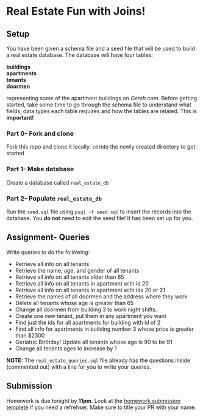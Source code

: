 # Real Estate Fun with Joins!

## Setup

You have been given a schema file and a seed file that will be used to build a real estate database. The database will have four tables:

**buildings**<br>
**apartments**<br>
**tenants**<br>
**doormen** <br>


representing some of the apartment buildings on _Gersh.com_. Before getting started, take some time to go through the schema file to understand what fields, data types each table requires and how the tables are related. This is **important!**

### Part 0- Fork and clone

Fork this repo and clone it locally. `cd` into the newly created directory to get started

### Part 1- Make database

Create a database called `real_estate_db`

### Part 2- Populate `real_estate_db`

Run the `seed.sql` file using `psql -f seed.sql` to insert the records into the database. You **do not** need to edit the seed file! It has been set up for you.

## Assignment- Queries

Write queries to do the following:

- Retrieve all info on all tenants
- Retrieve the name, age, and gender of all tenants
- Retrieve all info on all tenants older than 65
- Retrieve all info on all tenants in apartment with id 20
- Retrieve all info on all tenants in apartment with ids 20 or 21
- Retrieve the names of all doormen and the address where they work
- Delete all tenants whose age is greater than 65
- Change all doormen from building 3 to work night shifts.
- Create one new tenant, put them in any apartment you want
- Find just the ids for all apartments for building with id of 2
- Find all info for apartments in building number 3 whose price is greater than $2300
- Geriatric Birthday! Update all tenants whose age is 90 to be 91
- Change all tenants ages to increase by 1

**NOTE:** The `real_estate_queries.sql` file already has the questions inside (commented out) with a line for you to write your queries.

## Submission

Homework is due tonight by **11pm**. Look at the [homework submission templete](https://git.generalassemb.ly/wdi-nyc-lambda/lambda-class-info/blob/master/SAMPLE_HW_TEMPLATE.md) if you need a refrehser. Make sure to title your PR with your name.
